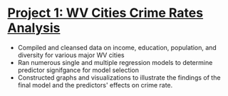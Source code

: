 # [Project 1: WV Cities Crime Rates Analysis](https://github.com/benjaminslates22/WV-Cities-Crime-Rate-Analysis) 
* Compiled and cleansed data on income, education, population, and diversity for various major WV cities
* Ran numerous single and multiple regression models to determine predictor signifgance for model selection
* Constructed graphs and visualizations to illustrate the findings of the final model and the predictors' effects on crime rate.


